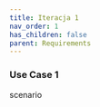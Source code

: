 ```yaml
---
title: Iteracja 1
nav_order: 1
has_children: false
parent: Requirements
---
```


### Use Case 1

scenario